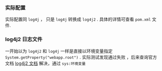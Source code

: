 ### 实际配置

实际配置同 `log4j` ， 只是 `log4j` 转换成 `log4j2` . 具体的详情可查看 `pom.xml` 文件.

### log4j2 日志文件
一开始以为 `log4j2` 和 `log4j` 一样是直接以环境变量指定`System.getProperty("webapp.root")` . 实际测试发现通过失败
，后来查询官方文档 [log4j2 文档](https://logging.apache.org/log4j/2.x/manual/configuration.html#PropertySubstitution) 解决，通过 `sys:环境变量`